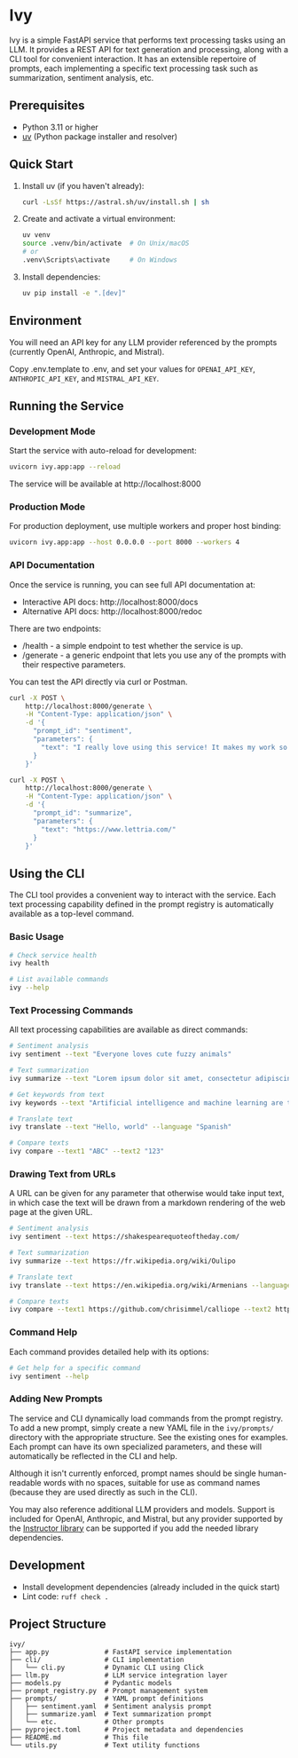 # Ivy

Ivy is a simple FastAPI service that performs text processing tasks using an LLM. It provides a REST API for text generation and processing, along with a CLI tool for convenient interaction. It has an extensible repertoire of prompts, each implementing a specific text processing task such as summarization, sentiment analysis, etc.

## Prerequisites

- Python 3.11 or higher
- [uv](https://github.com/astral-sh/uv) (Python package installer and resolver)

## Quick Start

1. Install uv (if you haven't already):

   ```bash
   curl -LsSf https://astral.sh/uv/install.sh | sh
   ```

2. Create and activate a virtual environment:

   ```bash
   uv venv
   source .venv/bin/activate  # On Unix/macOS
   # or
   .venv\Scripts\activate     # On Windows
   ```

3. Install dependencies:

   ```bash
   uv pip install -e ".[dev]"
   ```

## Environment

You will need an API key for any LLM provider referenced by the prompts (currently OpenAI, Anthropic, and Mistral).

Copy .env.template to .env, and set your values for `OPENAI_API_KEY`, `ANTHROPIC_API_KEY`, and `MISTRAL_API_KEY`.

## Running the Service

### Development Mode

Start the service with auto-reload for development:

```bash
uvicorn ivy.app:app --reload
```

The service will be available at http://localhost:8000

### Production Mode

For production deployment, use multiple workers and proper host binding:

```bash
uvicorn ivy.app:app --host 0.0.0.0 --port 8000 --workers 4
```

### API Documentation

Once the service is running, you can see full API documentation at:

- Interactive API docs: http://localhost:8000/docs
- Alternative API docs: http://localhost:8000/redoc

There are two endpoints:

- /health - a simple endpoint to test whether the service is up.
- /generate - a generic endpoint that lets you use any of the prompts with their respective parameters.

You can test the API directly via curl or Postman.

```bash
curl -X POST \
    http://localhost:8000/generate \
    -H "Content-Type: application/json" \
    -d '{
      "prompt_id": "sentiment",
      "parameters": {
        "text": "I really love using this service! It makes my work so much easier."
      }
    }'
```

```bash
curl -X POST \
    http://localhost:8000/generate \
    -H "Content-Type: application/json" \
    -d '{
      "prompt_id": "summarize",
      "parameters": {
        "text": "https://www.lettria.com/"
      }
    }'
```

## Using the CLI

The CLI tool provides a convenient way to interact with the service. Each text processing capability defined in the prompt registry is automatically available as a top-level command.

### Basic Usage

```bash
# Check service health
ivy health
```

```bash
# List available commands
ivy --help
```

### Text Processing Commands

All text processing capabilities are available as direct commands:

```bash
# Sentiment analysis
ivy sentiment --text "Everyone loves cute fuzzy animals"
```

```bash
# Text summarization
ivy summarize --text "Lorem ipsum dolor sit amet, consectetur adipiscing elit..."
```

```bash
# Get keywords from text
ivy keywords --text "Artificial intelligence and machine learning are transforming..."
```

```bash
# Translate text
ivy translate --text "Hello, world" --language "Spanish"
```

```bash
# Compare texts
ivy compare --text1 "ABC" --text2 "123"
```

### Drawing Text from URLs

A URL can be given for any parameter that otherwise would take input text, in which case
the text will be drawn from a markdown rendering of the web page at the given URL.

```bash
# Sentiment analysis
ivy sentiment --text https://shakespearequoteoftheday.com/
```

```bash
# Text summarization
ivy summarize --text https://fr.wikipedia.org/wiki/Oulipo
```

```bash
# Translate text
ivy translate --text https://en.wikipedia.org/wiki/Armenians --language "Արեւմտահայերէն"
```

```bash
# Compare texts
ivy compare --text1 https://github.com/chrisimmel/calliope --text2 https://chrisimmel.com/collection/calliope
```

### Command Help

Each command provides detailed help with its options:

```bash
# Get help for a specific command
ivy sentiment --help
```

### Adding New Prompts

The service and CLI dynamically load commands from the prompt registry. To add a new prompt, simply create a new YAML file in the `ivy/prompts/` directory with the appropriate structure.
See the existing ones for examples. Each prompt can have its own specialized parameters, and
these will automatically be reflected in the CLI and help.

Although it isn't currently enforced, prompt names should be single human-readable words with no spaces, suitable for use as command names (because they are used directly as such in the CLI).

You may also reference additional LLM providers and models. Support is included for OpenAI, Anthropic, and Mistral, but any provider supported by the
[Instructor library](https://github.com/567-labs/instructor) can be supported if you add the needed
library dependencies.

## Development

- Install development dependencies (already included in the quick start)
- Lint code: `ruff check .`

## Project Structure

```text
ivy/
├── app.py              # FastAPI service implementation
├── cli/                # CLI implementation
│   └── cli.py          # Dynamic CLI using Click
├── llm.py              # LLM service integration layer
├── models.py           # Pydantic models
├── prompt_registry.py  # Prompt management system
├── prompts/            # YAML prompt definitions
│   ├── sentiment.yaml  # Sentiment analysis prompt
│   ├── summarize.yaml  # Text summarization prompt
│   └── etc.            # Other prompts
├── pyproject.toml      # Project metadata and dependencies
├── README.md           # This file
└── utils.py            # Text utility functions
```
